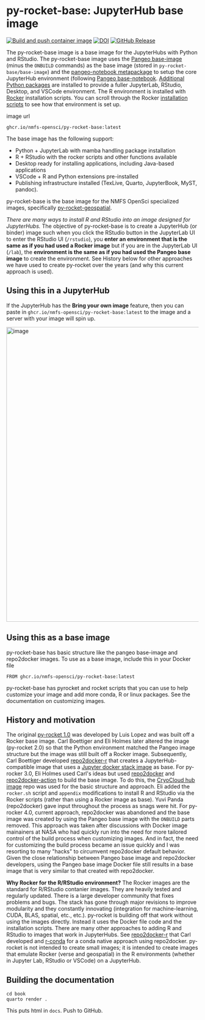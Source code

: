 # py-rocket-base: JupyterHub base image

[![Build and push container image](https://github.com/nmfs-opensci/py-rocket-base/actions/workflows/build.yaml/badge.svg)](https://github.com/nmfs-opensci/py-rocket-base/actions/workflows/build.yaml)   [![DOI](https://zenodo.org/badge/DOI/10.5281/zenodo.13942617.svg)](https://doi.org/10.5281/zenodo.13942617)   [![GitHub Release](https://img.shields.io/github/v/release/nmfs-opensci/py-rocket-base)](https://github.com/nmfs-opensci/py-rocket-base/releases)

The py-rocket-base image is a base image for the JupyterHubs with Python and RStudio. The py-rocket-base image uses the [Pangeo base-image](https://github.com/pangeo-data/pangeo-docker-images/tree/master/base-image) (minus the `ONBUILD` commands) as the base image (stored in `py-rocket-base/base-image`) and the [pangeo-notebook metapackage](https://github.com/conda-forge/pangeo-notebook-feedstock/blob/main/recipe/meta.yaml) to setup the core JupyterHub environment (following [Pangeo base-notebook](https://github.com/pangeo-data/pangeo-docker-images/blob/master/base-notebook/environment.yml). [Additional Python packages](https://github.com/nmfs-opensci/py-rocket-base/blob/main/environment.yml) are installed to provide a fuller JupyterLab, RStudio, Desktop, and VSCode environment.  The R environment is installed with [Rocker](https://rocker-project.org/) installation scripts. You can scroll through the Rocker [installation scripts](https://github.com/rocker-org/rocker-versioned2/blob/master/scripts/install_rstudio.sh) to see how that environment is set up.

image url
```
ghcr.io/nmfs-opensci/py-rocket-base:latest
```

The base image has the following support:

* Python + JupyterLab with mamba handling package installation
* R + RStudio with the rocker scripts and other functions available
* Desktop ready for installing applications, including Java-based applications
* VSCode + R and Python extensions pre-installed
* Publishing infrastructure installed (TexLive, Quarto, JupyterBook, MyST, pandoc).

py-rocket-base is the base image for the NMFS OpenSci specialized images, specifically [py-rocket-geospatial](https://nmfs-opensci.github.io/container-images/).

*There are many ways to install R and RStudio into an image designed for JupyterHubs.* The objective of py-rocket-base is to create a JupyterHub (or binder) image such when you click the RStudio button in the JupyterLab UI to enter the RStudio UI (`/rstudio`), you **enter an environment that is the same as if you had used a Rocker image** but if you are in the JupyterLab UI (`/lab`), the **environment is the same as if you had used the Pangeo base image** to create the environment. See History below for other approaches we have used to create py-rocket over the years (and why this current approach is used). 

## Using this in a JupyterHub

If the JupyterHub has the **Bring your own image** feature, then you can paste in `ghcr.io/nmfs-opensci/py-rocket-base:latest` to the image and a server with your image will spin up.

<img width="772" alt="image" src="https://github.com/user-attachments/assets/13f1d200-b8a6-44e1-a9db-537260b21ec4">

## Using this as a base image

py-rocket-base has basic structure like the pangeo base-image and repo2docker images. To use as a base image, include this in your Docker file
```
FROM ghcr.io/nmfs-opensci/py-rocket-base:latest
```
py-rocket-base has pyrocket and rocket scripts that you can use to help customize your image and add more conda, R or linux packages. See the documentation on customizing images.

## History and motivation

The original [py-rocket 1.0](https://github.com/NASA-Openscapes/py-rocket) was developed by Luis Lopez and was built off a Rocker base image. Carl Boettiger and Eli Holmes later altered the image (py-rocket 2.0) so that the Python environment matched the Pangeo image structure but the image was still built off a Rocker image. Subsequently, Carl Boettiger developed [repo2docker-r](https://github.com/boettiger-lab/repo2docker-r) that creates a JupyterHub-compatible image that uses a [Jupyter docker stack image](https://jupyter-docker-stacks.readthedocs.io/en/latest/) as base. For py-rocker 3.0, Eli Holmes used Carl's ideas but used [repo2docker](https://repo2docker.readthedocs.io/en/latest/) and [repo2docker-action](https://github.com/jupyterhub/repo2docker-action) to build the base image. To do this, the [CryoCloud hub image](https://github.com/CryoInTheCloud/hub-image) repo was used for the basic structure and approach. Eli added the `rocker.sh` script and `appendix` modifications to install R and RStudio via the Rocker scripts (rather than using a Rocker image as base). Yuvi Panda (repo2docker) gave input throughout the process as snags were hit. For py-rocker 4.0, current approach, repo2docker was abandoned and the base image was created by using the Pangeo base image with the `ONBUILD` parts removed. This approach was taken after discussions with Docker image mainainers at NASA who had quickly run into the need for more tailored control of the build process when customizing images. And in fact, the need for customizing the build process became an issue quickly and I was resorting to many "hacks" to circumvent repo2docker default behavior. Given the close relationship between Pangeo base image and repo2docker developers, using the Pangeo base image Docker file still results in a base image that is very similar to that created with repo2docker.

**Why Rocker for the R/RStudio environment?** The Rocker images are the standard for R/RStudio contanier images. They are heavily tested and regularly updated. There is a large developer community that fixes problems and bugs. The stack has gone through major revisions to improve modularity and they constantly innovating (integration for machine-learning, CUDA, BLAS, spatial, etc., etc.). py-rocket is building off that work without using the images directly. Instead it uses the Docker file code and the installation scripts.  There are many other approaches to adding R and RStudio to images that work in JupyterHubs. See [repo2docker-r](https://github.com/boettiger-lab/repo2docker-r) that Carl developed and [r-conda](https://github.com/binder-examples/r-conda) for a conda native approach using repo2docker. py-rocket is not intended to create small images; it is intended to create images that emulate Rocker (verse and geospatial) in the R environments (whether in Jupyter Lab, RStudio or VSCode) on a JupyterHub.

## Building the documentation

```
cd book
quarto render .
```
This puts html in `docs`. Push to GitHub.
